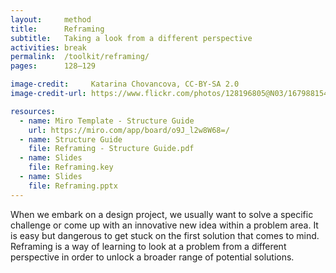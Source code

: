 ```yaml
---
layout:     method
title:      Reframing
subtitle:   Taking a look from a different perspective
activities: break
permalink:  /toolkit/reframing/
pages:      128–129

image-credit:     Katarina Chovancova, CC-BY-SA 2.0
image-credit-url: https://www.flickr.com/photos/128196805@N03/16798815406/

resources:
  - name: Miro Template - Structure Guide
    url: https://miro.com/app/board/o9J_l2w8W68=/
  - name: Structure Guide
    file: Reframing - Structure Guide.pdf
  - name: Slides
    file: Reframing.key
  - name: Slides
    file: Reframing.pptx
---
```


When we embark on a design project, we usually want to solve a specific challenge or come up with an innovative new idea within a problem area. It is easy but dangerous to get stuck on the first solution that comes to mind. Reframing is a way of learning to look at a problem from a different perspective in order to unlock a broader range of potential solutions.